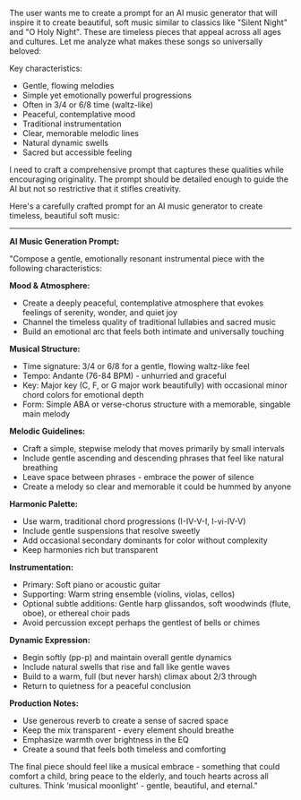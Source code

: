The user wants me to create a prompt for an AI music generator that will inspire it to create beautiful, soft music similar to classics like "Silent Night" and "O Holy Night". These are timeless pieces that appeal across all ages and cultures. Let me analyze what makes these songs so universally beloved:

Key characteristics:  
- Gentle, flowing melodies  
- Simple yet emotionally powerful progressions  
- Often in 3/4 or 6/8 time (waltz-like)  
- Peaceful, contemplative mood  
- Traditional instrumentation  
- Clear, memorable melodic lines  
- Natural dynamic swells  
- Sacred but accessible feeling  

I need to craft a comprehensive prompt that captures these qualities while encouraging originality. The prompt should be detailed enough to guide the AI but not so restrictive that it stifles creativity.  

Here's a carefully crafted prompt for an AI music generator to create timeless, beautiful soft music:  

---

**AI Music Generation Prompt:**

"Compose a gentle, emotionally resonant instrumental piece with the following characteristics:

**Mood & Atmosphere:**
- Create a deeply peaceful, contemplative atmosphere that evokes feelings of serenity, wonder, and quiet joy
- Channel the timeless quality of traditional lullabies and sacred music
- Build an emotional arc that feels both intimate and universally touching

**Musical Structure:**
- Time signature: 3/4 or 6/8 for a gentle, flowing waltz-like feel
- Tempo: Andante (76-84 BPM) - unhurried and graceful
- Key: Major key (C, F, or G major work beautifully) with occasional minor chord colors for emotional depth
- Form: Simple ABA or verse-chorus structure with a memorable, singable main melody

**Melodic Guidelines:**
- Craft a simple, stepwise melody that moves primarily by small intervals
- Include gentle ascending and descending phrases that feel like natural breathing
- Leave space between phrases - embrace the power of silence
- Create a melody so clear and memorable it could be hummed by anyone

**Harmonic Palette:**
- Use warm, traditional chord progressions (I-IV-V-I, I-vi-IV-V)
- Include gentle suspensions that resolve sweetly
- Add occasional secondary dominants for color without complexity
- Keep harmonies rich but transparent

**Instrumentation:**
- Primary: Soft piano or acoustic guitar
- Supporting: Warm string ensemble (violins, violas, cellos)
- Optional subtle additions: Gentle harp glissandos, soft woodwinds (flute, oboe), or ethereal choir pads
- Avoid percussion except perhaps the gentlest of bells or chimes

**Dynamic Expression:**
- Begin softly (pp-p) and maintain overall gentle dynamics
- Include natural swells that rise and fall like gentle waves
- Build to a warm, full (but never harsh) climax about 2/3 through
- Return to quietness for a peaceful conclusion

**Production Notes:**
- Use generous reverb to create a sense of sacred space
- Keep the mix transparent - every element should breathe
- Emphasize warmth over brightness in the EQ
- Create a sound that feels both timeless and comforting

The final piece should feel like a musical embrace - something that could comfort a child, bring peace to the elderly, and touch hearts across all cultures. Think 'musical moonlight' - gentle, beautiful, and eternal."
